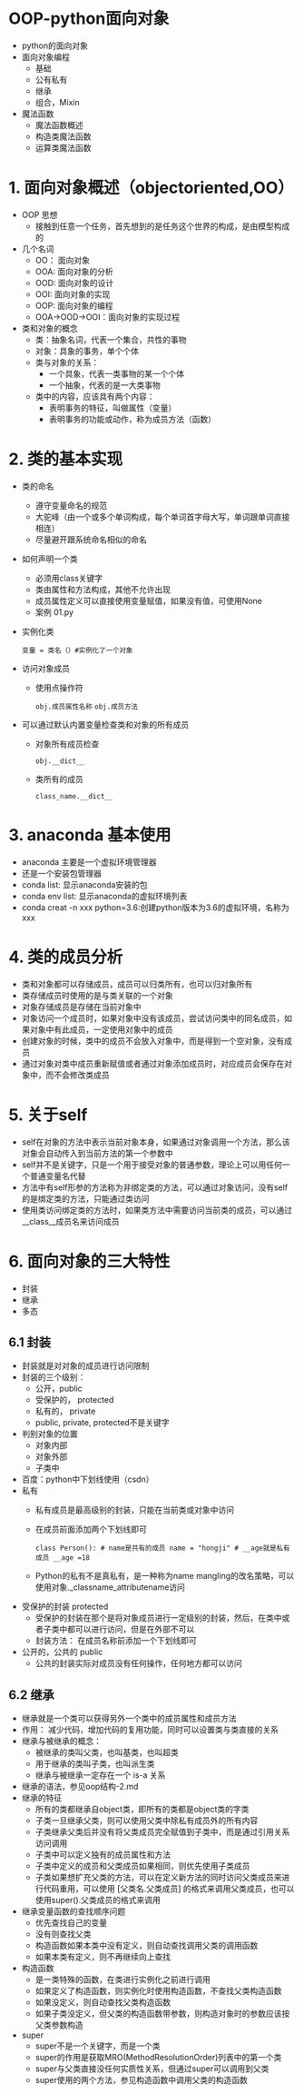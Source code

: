 # OOP-python面向对象
- python的面向对象
- 面向对象编程
    - 基础
    - 公有私有
    - 继承
    - 组合，Mixin
- 魔法函数
    - 魔法函数概述
    - 构造类魔法函数
    - 运算类魔法函数

# 1. 面向对象概述（objectoriented,OO）
- OOP 思想
    - 接触到任意一个任务，首先想到的是任务这个世界的构成，是由模型构成的
- 几个名词
    - OO： 面向对象
    - OOA: 面向对象的分析
    - OOD: 面向对象的设计
    - OOI: 面向对象的实现
    - OOP: 面向对象的编程
    - OOA->OOD->OOI：面向对象的实现过程
- 类和对象的概念
    - 类：抽象名词，代表一个集合，共性的事物
    - 对象：具象的事务，单个个体
    - 类与对象的关系：
        - 一个具象，代表一类事物的某一个个体
        - 一个抽象，代表的是一大类事物
    - 类中的内容，应该具有两个内容：
        - 表明事务的特征，叫做属性（变量）
        - 表明事务的功能或动作，称为成员方法（函数）

# 2. 类的基本实现
- 类的命名
    - 遵守变量命名的规范
    - 大驼峰（由一个或多个单词构成，每个单词首字母大写，单词跟单词直接相连）
    - 尽量避开跟系统命名相似的命名
- 如何声明一个类
    - 必须用class关键字
    - 类由属性和方法构成，其他不允许出现
    - 成员属性定义可以直接使用变量赋值，如果没有值，可使用None
    - 案例 01.py
- 实例化类

    `变量 = 类名（）#实例化了一个对象`
- 访问对象成员
    - 使用点操作符
    
        `obj.成员属性名称`
        `obj.成员方法`
- 可以通过默认内置变量检查类和对象的所有成员
    - 对象所有成员检查
     
         `obj.__dict__`
 
   - 类所有的成员
       
       `class_name.__dict__`
    
# 3. anaconda 基本使用
 - anaconda 主要是一个虚拟环境管理器
 - 还是一个安装包管理器
 - conda list: 显示anaconda安装的包 
 - conda env list: 显示anaconda的虚拟环境列表
 - conda creat -n xxx python=3.6:创建python版本为3.6的虚拟环境，名称为xxx
 
 # 4. 类的成员分析
 - 类和对象都可以存储成员，成员可以归类所有，也可以归对象所有
 - 类存储成员时使用的是与类关联的一个对象
 - 对象存储成员是存储在当前对象中
 - 对象访问一个成员时，如果对象中没有该成员，尝试访问类中的同名成员，如果对象中有此成员，一定使用对象中的成员
 - 创建对象的时候，类中的成员不会放入对象中，而是得到一个空对象，没有成员
 - 通过对象对类中成员重新赋值或者通过对象添加成员时，对应成员会保存在对象中，而不会修改类成员
 
 # 5. 关于self
 - self在对象的方法中表示当前对象本身，如果通过对象调用一个方法，那么该对象会自动传入到当前方法的第一个参数中
 - self并不是关键字，只是一个用于接受对象的普通参数，理论上可以用任何一个普通变量名代替
 - 方法中有self形参的方法称为非绑定类的方法，可以通过对象访问，没有self的是绑定类的方法，只能通过类访问
 - 使用类访问绑定类的方法时，如果类方法中需要访问当前类的成员，可以通过__class__成员名来访问成员
 
 # 6. 面向对象的三大特性
 - 封装
 - 继承
 - 多态
 
 ## 6.1 封装
 - 封装就是对对象的成员进行访问限制
 - 封装的三个级别：
    - 公开，public
    - 受保护的， protected
    - 私有的， private
    - public, private, protected不是关键字
- 判别对象的位置
    - 对象内部
    - 对象外部
    - 子类中
- 百度：python中下划线使用（csdn）
- 私有
    - 私有成员是最高级别的封装，只能在当前类或对象中访问
    - 在成员前面添加两个下划线即可
    
        `class Person():
            # name是共有的成员
            name = "hongji"
            # __age就是私有成员
            __age =18`
    - Python的私有不是真私有，是一种称为name mangling的改名策略，可以使用对象._classname_attributename访问
- 受保护的封装 protected
    - 受保护的封装在那个是将对象成员进行一定级别的封装，然后，在类中或者子类中都可以进行访问，但是在外部不可以
    - 封装方法： 在成员名称前添加一个下划线即可
- 公开的，公共的 public
    - 公共的封装实际对成员没有任何操作，任何地方都可以访问

## 6.2 继承
- 继承就是一个类可以获得另外一个类中的成员属性和成员方法
- 作用： 减少代码，增加代码的复用功能，同时可以设置类与类直接的关系
- 继承与被继承的概念：
    - 被继承的类叫父类，也叫基类，也叫超类
    - 用于继承的类叫子类，也叫派生类
    - 继承与被继承一定存在一个 is-a 关系
- 继承的语法，参见oop结构-2.md
- 继承的特征
    - 所有的类都继承自object类，即所有的类都是object类的字类
    - 子类一旦继承父类，则可以使用父类中除私有成员外的所有内容
    - 子类继承父类后并没有将父类成员完全赋值到子类中，而是通过引用关系访问调用
    - 子类中可以定义独有的成员属性和方法
    - 子类中定义的成员和父类成员如果相同，则优先使用子类成员
    - 子类如果想扩充父类的方法，可以在定义新方法的同时访问父类成员来进行代码重用，可以使用 [父类名.父类成员] 的格式来调用父类成员，也可以使用super().父类成员的格式来调用    
- 继承变量函数的查找顺序问题
    - 优先查找自己的变量
    - 没有则查找父类
    - 构造函数如果本类中没有定义，则自动查找调用父类的调用函数
    - 如果本类有定义，则不再继续向上查找
- 构造函数
    - 是一类特殊的函数，在类进行实例化之前进行调用
    - 如果定义了构造函数，则实例化时使用构造函数，不查找父类构造函数
    - 如果没定义，则自动查找父类构造函数
    - 如果子类没定义，但父类的构造函数带参数，则构造对象时的参数应该按父类参数构造
- super
    - super不是一个关键字，而是一个类
    - super的作用是获取MRO(MethodResolutionOrder)列表中的第一个类
    - super与父类直接没任何实质性关系，但通过super可以调用到父类
    - super使用的两个方法，参见构造函数中调用父类的构造函数
    